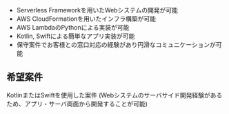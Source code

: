 * Serverless Frameworkを用いたWebシステムの開発が可能
* AWS CloudFormationを用いたインフラ構築が可能
* AWS LambdaのPythonによる実装が可能
* Kotlin, Swiftによる簡単なアプリ実装が可能
* 保守案件でお客様との窓口対応の経験があり円滑なコミュニケーションが可能

## 希望案件
KotlinまたはSwiftを使用した案件
(Webシステムのサーバサイド開発経験があるため、アプリ・サーバ両面から開発することが可能)